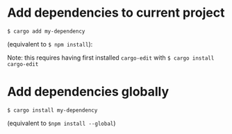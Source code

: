 # Add dependencies to current project

`$ cargo add my-dependency`

(equivalent to `$ npm install`):

Note: this requires having first installed `cargo-edit` with `$ cargo install cargo-edit`

# Add dependencies globally

`$ cargo install my-dependency`

(equivalent to `$npm install --global`)